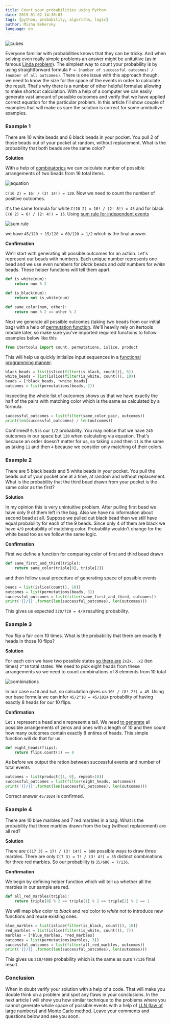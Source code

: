 ```yaml
---
title: Count your probabilities using Python
date: 2019-01-02 14:30:03
tags: [python, probability, algorithm, logic]
author: Misha Behersky
language: en
---
```


![cubes](/old/article/ca5da93f41ce32d6a16d7752eff8265b.jpg)

Everyone familiar with probabilities knows that they can be tricky. And when solving even really simple problems an answer might be unituitive (as in famous [Linda problem](https://en.wikipedia.org/wiki/Conjunction_fallacy)). The simplest way to count your probability is by using straightforward formula `P = (number of successful outcomes) / (number of all outcomes)`. There is one issue with this approach though: we need to know the size for the space of the events in order to calculate the result. That's why there is a number of other helpful formulae allowing to make shortcut calculation. With a help of a computer we can easily generate vast amount of possible outcomes and verify that we have applied correct equation for the particular problem. In this article I'll show couple of examples that will make us sure the solution is correct for some unintuitive examples.

### Example 1
There are 10 white beads and 6 black beads in your pocket. You pull 2 of those beads out of your pocket at random, without replacement. What is the probability that both beads are the same color?

**Solution**

With a help of [combinatorics](https://en.wikipedia.org/wiki/Combinatorics) we can calculate number of possible arrangements of two beads from 16 total items.

![equation](/old/article/e90f9fb86843343287d3de8ecdae3e46.png)

`C(16 2) = 16! / (2! 14!) = 120`. Now we need to count the number of positive outcomes.

It's the same formula for white `C(10 2) = 10! / (2! 8!) = 45` and for black `C(6 2) = 6! / (2! 4!) = 15`. Using [sum rule for independent events](https://en.wikipedia.org/wiki/Rule_of_sum)

![sum rule](/old/article/5130eb7126c8302990d5c0cbaae5c13b.png)

we have `45/120 + 15/120 = 60/120 = 1/2` which is the final answer.

**Confirmation**

We'll start with generating all possible outcomes for an action. Let's represent our beads with numbers. Each unique number represents one bead and we use *even* numbers for *black* beads and *odd* numbers for *white* beads. These helper functions will tell them apart.

```python
def is_white(num):
    return num % 2

def is_black(num):
    return not is_white(num)

def same_color(num, other):
    return num % 2 == other % 2
```

Next we generate all possible outcomes (taking two beads from our initial bag) with a help of [permutation function](https://docs.python.org/3/library/itertools.html#itertools.permutations). We'll heavily rely on itertools module later, so make sure you've imported required functions to follow examples below like this

```python
from itertools import count, permutations, islice, product
```

This will help us quickly initialize input sequences in a [functional programming manner](https://docs.python.org/3/library/functional.html).

```python
black_beads = list(islice(filter(is_black, count()), 6))
white_beads = list(islice(filter(is_white, count()), 10))
beads = [*black_beads, *white_beads]
outcomes = list(permutations(beads, 2))
```

Inspecting the whole list of outcomes shows us that we have exactly the half of the pairs with matching color which is the same as calculated by a formula.

```python
successful_outcomes = list(filter(same_color_pair, outcomes))
print(len(successful_outcomes) / len(outcomes))
```

Confirmed! `0.5` is our `1/2` probability. You may notice that we have `240` outcomes in our space but `120` when calculating via equation. That's because an order doesn't matter for us, so taking `4` and then `11` is the same as taking `11` and then `4` because we consider only matching of their colors.

### Example 2
There are 5 black beads and 5 white beads in your pocket. You pull the beads out of your pocket one at a time, at random and without replacement. What is the probability that the third bead drawn from your pocket is the same color as the first?

**Solution**

In my opinion this is very unintuitive problem. After pulling first bead we have only 9 of them left in the bag. Also we have no information about second bead at all. Suppose we pulled out black bead then we still have equal probability for each of the 9 beads.  Since only 4 of them are black we have `4/9` probability of matching color. Probability wouldn't change for the white bead too as we follow the same logic.

**Confirmation**

First we define a function for comparing color of first and third bead drawn

```python
def same_first_and_third(triple):
    return same_color(triple[0], triple[2])
```

and then follow usual procedure of generating space of possible events

```python
beads = list(islice(count(), 10))
outcomes = list(permutations(beads, 3))
successful_outcomes = list(filter(same_first_and_third, outcomes))
print('{}/{}'.format(len(successful_outcomes), len(outcomes)))
```

This gives us expected `320/720 = 4/9` resulting probability.

### Example 3
You flip a fair coin 10 times. What is the probability that there are exactly 8 heads in those 10 flips?

**Solution**

For each coin we have two possible states [so there are](https://en.wikipedia.org/wiki/Combination#Number_of_k-combinations_for_all_k) `2x2x...x2` (ten times) `2^10` total states. We need to pick eight heads from these arrangements so we need to count combinations of 8 elements from 10 total

![combinations](/old/article/c94ef73e817133e198c1af9208a6f68c.png)

In our case `n=10` and `k=8`, so calculation gives us `10! / (8! 2!) = 45`. Using our base formula we can infer `45/2^10 = 45/1024` probability of having exactly 8 heads for our 10 flips.

**Confirmation**

Let `1` represent a head and `0` represent a tail. We need [to generate](https://docs.python.org/3/library/itertools.html#itertools.product) all possible arrangements of zeros and ones with a length of 10 and then count how many outcomes contain exactly 8 entires of heads. This simple function will do that for us

```python
def eight_heads(flips):
    return flips.count(1) == 8
```

As before we output the ration between successful events and number of total events

```python
outcomes = list(product([1, 0], repeat=10))
successful_outcomes = list(filter(eight_heads, outcomes))
print('{}/{}'.format(len(successful_outcomes), len(outcomes)))
```

Correct answer `45/1024` is confirmed.

### Example 4
There are 10 blue marbles and 7 red marbles in a bag. What is the probability that three marbles drawn from the bag (without replacement) are all red?

**Solution**

There are `C(17 3) = 17! / (3! 14!) = 680` possible ways to draw three marbles. There are only `C(7 3) = 7! / (3! 4!) = 35` distinct combinations for three red marbles. So our probability is `35/680 = 7/136`.

**Confirmation**

We begin by defining helper function which will tell us whether all the marbles in our sample are red.

```python
def all_red_marbles(triple):
    return triple[0] % 2 == triple[1] % 2 == triple[2] % 2 == 1
```

We will map *blue* color to *black* and *red* color to *white* not to introduce new functions and reuse existing ones.

```python
blue_marbles = list(islice(filter(is_black, count()), 10))
red_marbles = list(islice(filter(is_white, count()), 7))
marbles = [*blue_marbles, *red_marbles]
outcomes = list(permutations(marbles, 3))
successful_outcomes = list(filter(all_red_marbles, outcomes))
print('{}/{}'.format(len(successful_outcomes), len(outcomes)))
```

This gives us `210/4080` probability which is the same as ours `7/136` final result.

### Conclusion
When in doubt verify your solution with a help of a code. That will make you double think on a problem and spot any flaws in your conclusions. In the next article I will show you how similar technique to the problems where you cannot generate whole space of possible events with a help of [LLN (law of large numbers)](https://en.wikipedia.org/wiki/Law_of_large_numbers) and [Monte Carlo method](https://en.wikipedia.org/wiki/Monte_Carlo_method). Leave your comments and questions below and see you soon.
